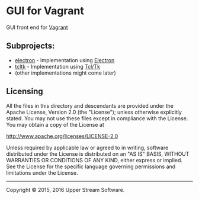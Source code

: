 # GUI for Vagrant

GUI front end for [Vagrant]

## Subprojects:

* [electron](electron/README.mdown) - Implementation using [Electron]
* [tcltk](tcltk/README.mdown) - Implementation using [Tcl/Tk]
* (other implementations might come later)

[Electron]: http://electron.atom.io/ "Electron - Build cross platform desktop apps with JavaScript, HTML, and CSS."
[Tcl/Tk]: https://www.tcl.tk/ "Tcl Developer Site"
[Vagrant]: https://www.vagrantup.com/ "Vagrant"

## Licensing

All the files in this directory and descendants are provided under the Apache License,
Version 2.0 (the "License"); unless otherwise explicitly stated.  You may not use these
files except in compliance with the License.  You may obtain a copy of the License at

   <http://www.apache.org/licenses/LICENSE-2.0>

Unless required by applicable law or agreed to in writing, software distributed under
the License is distributed on an "AS IS" BASIS, WITHOUT WARRANTIES OR CONDITIONS OF ANY
KIND, either express or implied.  See the License for the specific language governing
permissions and limitations under the License.

---

Copyright &copy; 2015, 2016 Upper Stream Software.
